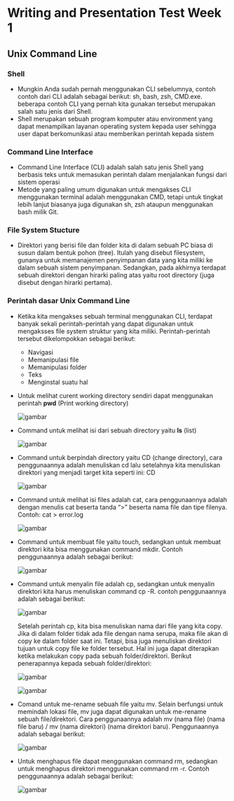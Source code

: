 # Writing and Presentation Test Week 1

## Unix Command Line



### Shell
- Mungkin Anda sudah pernah menggunakan CLI sebelumnya, contoh contoh dari CLI adalah sebagai berikut: sh, bash, zsh, CMD.exe. beberapa contoh CLI yang pernah kita gunakan tersebut merupakan salah satu jenis dari Shell. 
- Shell merupakan sebuah program komputer atau environment yang dapat menampilkan layanan operating system kepada user sehingga user dapat berkomunikasi atau memberikan perintah kepada sistem

### Command Line Interface
- Command Line Interface (CLI) adalah salah satu jenis Shell yang berbasis teks untuk memasukan perintah dalam menjalankan fungsi dari sistem operasi
- Metode yang paling umum digunakan untuk mengakses CLI menggunakan terminal adalah menggunakan CMD, tetapi untuk tingkat lebih lanjut biasanya juga digunakan sh, zsh ataupun menggunakan bash milik Git. 

### File System Stucture
- Direktori yang berisi file dan folder kita di dalam sebuah PC biasa di susun dalam bentuk pohon (tree). Itulah yang disebut filesystem, gunanya untuk memanajemen penyimpanan data yang kita miliki ke dalam sebuah sistem penyimpanan. Sedangkan, pada akhirnya terdapat sebuah direktori dengan hirarki paling atas yaitu root directory (juga disebut dengan hirarki pertama).

### Perintah dasar Unix Command Line
- Ketika kita mengakses sebuah terminal menggunakan CLI, terdapat banyak sekali perintah-perintah yang dapat digunakan untuk mengaksses file system struktur yang kita miliki. Perintah-perintah tersebut dikelompokkan sebagai berikut: 
  - Navigasi
  - Memanipulasi file
  - Memanipulasi folder
  - Teks
  - Menginstal suatu hal
 
 -  Untuk melihat curent working directory sendiri dapat menggunakan perintah **pwd** (Print working directory)
    
    ![gambar](https://user-images.githubusercontent.com/83742894/192573340-af45ad20-fe6c-4268-b324-ebc9619a33cf.png)

 -  Command untuk melihat isi dari sebuah directory yaitu **ls** (list)
    
    ![gambar](https://user-images.githubusercontent.com/83742894/192573693-f190eb62-8a77-4310-870e-9439cd67d3c8.png)

 -  Command untuk berpindah directory yaitu CD (change directory), cara penggunaannya adalah menuliskan cd lalu setelahnya kita menuliskan direktori yang menjadi target kita seperti ini: CD <direktori>
    
    ![gambar](https://user-images.githubusercontent.com/83742894/192577732-d3b82295-9824-4b45-bd8f-d62c622d9a47.png)

 -  Command untuk melihat isi files adalah cat, cara penggunaannya adalah dengan menulis cat beserta tanda “>” beserta nama file dan tipe filenya. Contoh: cat > error.log
    
    ![gambar](https://user-images.githubusercontent.com/83742894/192577804-2f410d4c-dd40-4dfd-87fb-612b508c67da.png)  

 -  Command untuk membuat file yaitu touch, sedangkan untuk membuat direktori kita bisa menggunakan command mkdir. Contoh penggunaannya adalah sebagai berikut: 
  
    ![gambar](https://user-images.githubusercontent.com/83742894/192578037-e3595fc2-3eb1-4f68-a152-d0aa379e6e7b.png)

 -  Command untuk menyalin file adalah cp, sedangkan untuk menyalin direktori kita harus menuliskan command cp -R. contoh penggunaannya adalah sebagai berikut: 
   
    ![gambar](https://user-images.githubusercontent.com/83742894/192578072-f4514084-b288-4b21-bd72-3e2e6709b0ee.png)
    
    Setelah perintah cp, kita bisa menuliskan nama dari file yang kita copy. Jika di dalam folder tidak ada file dengan nama serupa, maka file akan di copy ke dalam folder saat ini. Tetapi, bisa juga menuliskan direktori tujuan untuk copy file ke folder tersebut. Hal ini juga dapat diterapkan ketika melakukan copy pada sebuah folder/direktori. Berikut penerapannya kepada sebuah folder/direktori: 
    
    ![gambar](https://user-images.githubusercontent.com/83742894/192578365-17bb7192-5b72-4720-8995-4ed0a80e2b4a.png)
    
    ![gambar](https://user-images.githubusercontent.com/83742894/192578391-48bdca64-e232-4f89-84a9-f25590cfb941.png)

  -  Comand untuk me-rename sebuah file yaitu mv. Selain berfungsi untuk memindah lokasi file, mv juga dapat digunakan untuk me-rename sebuah file/direktori. Cara penggunaannya adalah mv (nama file) (nama file baru) / mv (nama direktori) (nama direktori baru). Penggunaannya adalah sebagai berikut: 
     
        ![gambar](https://user-images.githubusercontent.com/83742894/192578879-288b4cc9-25a7-44e1-a23f-6819bad14ac5.png)

  -  Untuk menghapus file dapat menggunakan command rm, sedangkan untuk menghapus direktori menggunakan command rm -r. Contoh penggunaannya adalah sebagai berikut: 
   
        ![gambar](https://user-images.githubusercontent.com/83742894/192578978-0ab72e10-9cf1-42cf-9891-9a73c0842a90.png)


